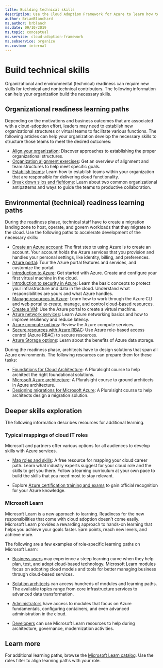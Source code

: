 ```yaml
---
title: Building technical skills
description: Use the Cloud Adoption Framework for Azure to learn how to help your organization develop the necessary skills to structure teams to meet the desired outcomes.
author: BrianBlanchard
ms.author: brblanch
ms.date: 09/10/2019
ms.topic: conceptual
ms.service: cloud-adoption-framework
ms.subservice: organize
ms.custom: internal
---
```


# Build technical skills

Organizational and environmental (technical) readiness can require new skills for technical and nontechnical contributors. The following information can help your organization build the necessary skills.

## Organizational readiness learning paths

Depending on the motivations and business outcomes that are associated with a cloud-adoption effort, leaders may need to establish new organizational structures or virtual teams to facilitate various functions. The following articles can help your organization develop the necessary skills to structure those teams to meet the desired outcomes:

- [Align your organization](../get-started/org-alignment.md): Discover approaches to establishing the proper organizational structures.
- [Organization alignment exercises](./index.md): Get an overview of alignment and team structures to help meet specific goals.
- [Establish teams](../get-started/index.md#establish-teams): Learn how to establish teams within your organization that are responsible for delivering cloud functionality.
- [Break down silos and fiefdoms](./fiefdoms-silos.md): Learn about two common organizational antipatterns and ways to guide the teams to productive collaboration.

## Environmental (technical) readiness learning paths

During the readiness phase, technical staff have to create a migration landing zone to host, operate, and govern workloads that they migrate to the cloud. Use the following paths to accelerate development of the necessary skills:

- [Create an Azure account](/learn/modules/create-an-azure-account): The first step to using Azure is to create an account. Your account holds the Azure services that you provision and handles your personal settings, like identity, billing, and preferences.
- [Azure portal](/learn/modules/tour-azure-portal): Tour the Azure portal features and services, and customize the portal.
- [Introduction to Azure](/learn/modules/welcome-to-azure): Get started with Azure. Create and configure your first virtual machine in the cloud.
- [Introduction to security in Azure](/learn/modules/intro-to-security-in-azure): Learn the basic concepts to protect your infrastructure and data in the cloud. Understand what responsibilities are yours and what Azure handles.
- [Manage resources in Azure](/learn/paths/manage-resources-in-azure): Learn how to work through the Azure CLI and web portal to create, manage, and control cloud-based resources.
- [Create a VM](/learn/modules/create-windows-virtual-machine-in-azure): Use the Azure portal to create a virtual machine.
- [Azure network services](/learn/modules/intro-to-azure-networking): Learn Azure networking basics and how to improve resiliency and reduce latency.
- [Azure compute options](/learn/modules/intro-to-azure-compute): Review the Azure compute services.
- [Secure resources with Azure RBAC](/learn/modules/secure-azure-resources-with-rbac): Use Azure role-based access control (Azure RBAC) to secure resources.
- [Azure Storage options](/learn/modules/intro-to-data-in-azure): Learn about the benefits of Azure data storage.

During the readiness phase, architects have to design solutions that span all Azure environments. The following resources can prepare them for these tasks:

- [Foundations for Cloud Architecture](https://www.pluralsight.com/courses/cloud-architecture-foundations): A Pluralsight course to help architect the right foundational solutions.
- [Microsoft Azure architecture](https://www.pluralsight.com/courses/cloud-architecture-foundations): A Pluralsight course to ground architects in Azure architecture.
- [Designing migrations for Microsoft Azure](https://www.pluralsight.com/courses/cloud-architecture-foundations): A Pluralsight course to help architects design a migration solution.

## Deeper skills exploration

The following information describes resources for additional learning.

### Typical mappings of cloud IT roles

Microsoft and partners offer various options for all audiences to develop skills with Azure services.

- [Map roles and skills](/azure/cloud-adoption-framework/plan/suggested-skills): A free resource for mapping your cloud career path. Learn what industry experts suggest for your cloud role and the skills to get you there. Follow a learning curriculum at your own pace to build the skills that you need most to stay relevant.

- Explore [Azure certification training and exams](https://www.microsoft.com/learning/certification-overview.aspx) to gain official recognition for your Azure knowledge.

### Microsoft Learn

Microsoft Learn is a new approach to learning. Readiness for the new responsibilities that come with cloud adoption doesn't come easily. Microsoft Learn provides a rewarding approach to hands-on learning that helps you achieve your goals faster. Earn points, reach new levels, and achieve more.

The following are a few examples of role-specific learning paths on Microsoft Learn:

- [Business users](/learn/browse/?roles=business-user) may experience a steep learning curve when they help plan, test, and adopt cloud-based technology. Microsoft Learn modules focus on adopting cloud models and tools for better managing business through cloud-based services.

- [Solution architects](/learn/browse/?roles=solution-architect) can access hundreds of modules and learning paths. The available topics range from core infrastructure services to advanced data transformation.

- [Administrators](/learn/browse/?roles=administrator) have access to modules that focus on Azure fundamentals, configuring containers, and even advanced administration in the cloud.

- [Developers](/learn/browse/?roles=developer&term=infrastructure) can use Microsoft Learn resources to help during architecture, governance, modernization activities.

## Learn more

For additional learning paths, browse the [Microsoft Learn catalog](/learn/browse). Use the roles filter to align learning paths with your role.
